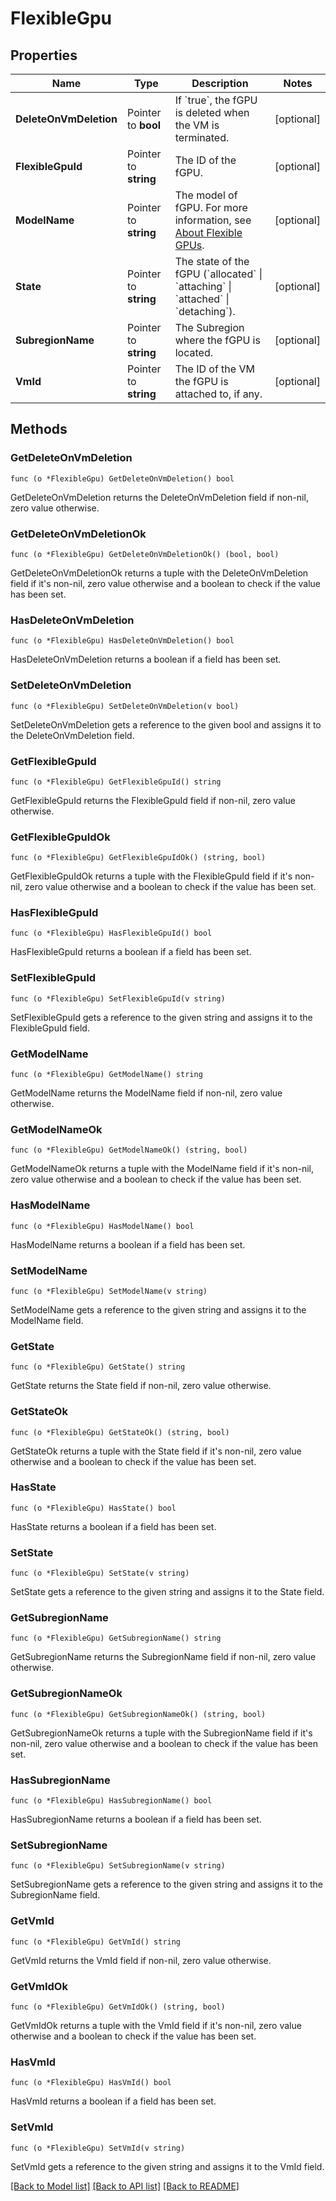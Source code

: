 # FlexibleGpu

## Properties

Name | Type | Description | Notes
------------ | ------------- | ------------- | -------------
**DeleteOnVmDeletion** | Pointer to **bool** | If &#x60;true&#x60;, the fGPU is deleted when the VM is terminated. | [optional] 
**FlexibleGpuId** | Pointer to **string** | The ID of the fGPU. | [optional] 
**ModelName** | Pointer to **string** | The model of fGPU. For more information, see [About Flexible GPUs](https://wiki.outscale.net/display/EN/About+Flexible+GPUs). | [optional] 
**State** | Pointer to **string** | The state of the fGPU (&#x60;allocated&#x60; \\| &#x60;attaching&#x60; \\| &#x60;attached&#x60; \\| &#x60;detaching&#x60;). | [optional] 
**SubregionName** | Pointer to **string** | The Subregion where the fGPU is located. | [optional] 
**VmId** | Pointer to **string** | The ID of the VM the fGPU is attached to, if any. | [optional] 

## Methods

### GetDeleteOnVmDeletion

`func (o *FlexibleGpu) GetDeleteOnVmDeletion() bool`

GetDeleteOnVmDeletion returns the DeleteOnVmDeletion field if non-nil, zero value otherwise.

### GetDeleteOnVmDeletionOk

`func (o *FlexibleGpu) GetDeleteOnVmDeletionOk() (bool, bool)`

GetDeleteOnVmDeletionOk returns a tuple with the DeleteOnVmDeletion field if it's non-nil, zero value otherwise
and a boolean to check if the value has been set.

### HasDeleteOnVmDeletion

`func (o *FlexibleGpu) HasDeleteOnVmDeletion() bool`

HasDeleteOnVmDeletion returns a boolean if a field has been set.

### SetDeleteOnVmDeletion

`func (o *FlexibleGpu) SetDeleteOnVmDeletion(v bool)`

SetDeleteOnVmDeletion gets a reference to the given bool and assigns it to the DeleteOnVmDeletion field.

### GetFlexibleGpuId

`func (o *FlexibleGpu) GetFlexibleGpuId() string`

GetFlexibleGpuId returns the FlexibleGpuId field if non-nil, zero value otherwise.

### GetFlexibleGpuIdOk

`func (o *FlexibleGpu) GetFlexibleGpuIdOk() (string, bool)`

GetFlexibleGpuIdOk returns a tuple with the FlexibleGpuId field if it's non-nil, zero value otherwise
and a boolean to check if the value has been set.

### HasFlexibleGpuId

`func (o *FlexibleGpu) HasFlexibleGpuId() bool`

HasFlexibleGpuId returns a boolean if a field has been set.

### SetFlexibleGpuId

`func (o *FlexibleGpu) SetFlexibleGpuId(v string)`

SetFlexibleGpuId gets a reference to the given string and assigns it to the FlexibleGpuId field.

### GetModelName

`func (o *FlexibleGpu) GetModelName() string`

GetModelName returns the ModelName field if non-nil, zero value otherwise.

### GetModelNameOk

`func (o *FlexibleGpu) GetModelNameOk() (string, bool)`

GetModelNameOk returns a tuple with the ModelName field if it's non-nil, zero value otherwise
and a boolean to check if the value has been set.

### HasModelName

`func (o *FlexibleGpu) HasModelName() bool`

HasModelName returns a boolean if a field has been set.

### SetModelName

`func (o *FlexibleGpu) SetModelName(v string)`

SetModelName gets a reference to the given string and assigns it to the ModelName field.

### GetState

`func (o *FlexibleGpu) GetState() string`

GetState returns the State field if non-nil, zero value otherwise.

### GetStateOk

`func (o *FlexibleGpu) GetStateOk() (string, bool)`

GetStateOk returns a tuple with the State field if it's non-nil, zero value otherwise
and a boolean to check if the value has been set.

### HasState

`func (o *FlexibleGpu) HasState() bool`

HasState returns a boolean if a field has been set.

### SetState

`func (o *FlexibleGpu) SetState(v string)`

SetState gets a reference to the given string and assigns it to the State field.

### GetSubregionName

`func (o *FlexibleGpu) GetSubregionName() string`

GetSubregionName returns the SubregionName field if non-nil, zero value otherwise.

### GetSubregionNameOk

`func (o *FlexibleGpu) GetSubregionNameOk() (string, bool)`

GetSubregionNameOk returns a tuple with the SubregionName field if it's non-nil, zero value otherwise
and a boolean to check if the value has been set.

### HasSubregionName

`func (o *FlexibleGpu) HasSubregionName() bool`

HasSubregionName returns a boolean if a field has been set.

### SetSubregionName

`func (o *FlexibleGpu) SetSubregionName(v string)`

SetSubregionName gets a reference to the given string and assigns it to the SubregionName field.

### GetVmId

`func (o *FlexibleGpu) GetVmId() string`

GetVmId returns the VmId field if non-nil, zero value otherwise.

### GetVmIdOk

`func (o *FlexibleGpu) GetVmIdOk() (string, bool)`

GetVmIdOk returns a tuple with the VmId field if it's non-nil, zero value otherwise
and a boolean to check if the value has been set.

### HasVmId

`func (o *FlexibleGpu) HasVmId() bool`

HasVmId returns a boolean if a field has been set.

### SetVmId

`func (o *FlexibleGpu) SetVmId(v string)`

SetVmId gets a reference to the given string and assigns it to the VmId field.


[[Back to Model list]](../README.md#documentation-for-models) [[Back to API list]](../README.md#documentation-for-api-endpoints) [[Back to README]](../README.md)


